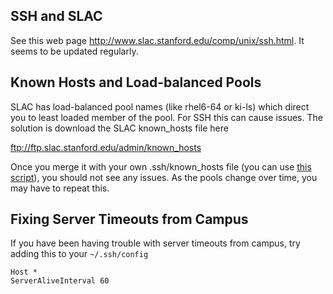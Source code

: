 SSH and SLAC
------------
See this web page http://www.slac.stanford.edu/comp/unix/ssh.html. It
seems to be updated regularly.

Known Hosts and Load-balanced Pools
-----------------------------------
SLAC has load-balanced pool names (like rhel6-64 or ki-ls)
which direct you to least loaded member of the pool. For SSH this
can cause issues. The solution is download the SLAC known_hosts file here

ftp://ftp.slac.stanford.edu/admin/known_hosts

Once you merge it with your own .ssh/known_hosts file (you can use [this script](get_slac_known_hosts.py)), you should not
see any issues. As the pools change over time, you may have to repeat this.

Fixing Server Timeouts from Campus
----------------------------------
If you have been having trouble with server timeouts from campus, try adding this to your `~/.ssh/config`
```
Host *
ServerAliveInterval 60
```

